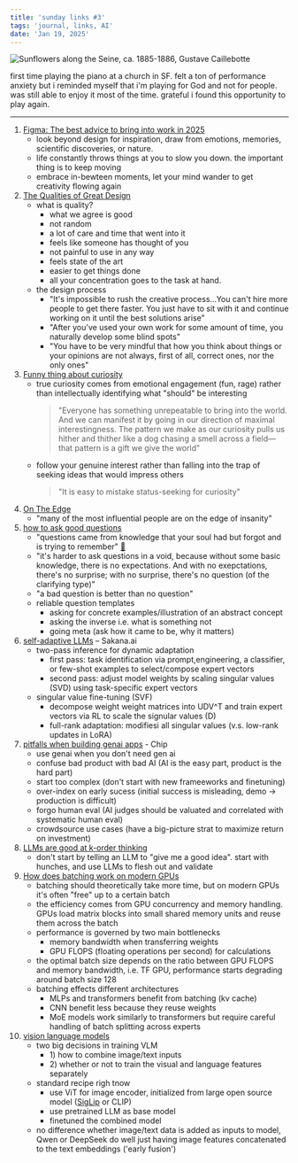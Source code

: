 ```yaml
---
title: 'sunday links #3'
tags: 'journal, links, AI'
date: 'Jan 19, 2025'
---
```


![Sunflowers along the Seine, ca. 1885-1886, Gustave Caillebotte](/images/seinesunflowers.jpg)

first time playing the piano at a church in SF. felt a ton of performance anxiety but i reminded myself that i'm playing for God and not for people. was still able to enjoy it most of the time. grateful i found this opportunity to play again.

---

1. [Figma: The best advice to bring into work in 2025](https://www.figma.com/blog/the-best-advice-to-bring-to-work-in-2025/)
   - look beyond design for inspiration, draw from emotions, memories, scientific discoveries, or nature.
   - life constantly throws things at you to slow you down. the important thing is to keep moving
   - embrace in-bewteen moments, let your mind wander to get creativity flowing again
2. [The Qualities of Great Design](https://www.youtube.com/watch?v=RsbS5JWxFyk)
   - what is quality?
     - what we agree is good
     - not random
     - a lot of care and time that went into it
     - feels like someone has thought of you
     - not painful to use in any way
     - feels state of the art
     - easier to get things done
     - all your concentration goes to the task at hand.
   - the design process
     - "It's impossible to rush the creative process...You can't hire more people to get there faster. You just have to sit with it and continue working on it until the best solutions arise"
     - "After you've used your own work for some amount of time, you naturally develop some blind spots"
     - "You have to be very mindful that how you think about things or your opinions are not always, first of all, correct ones, nor the only ones"
3. [Funny thing about curiosity](https://www.henrikkarlsson.xyz/p/funny-curiosity)
   - true curiosity comes from emotional engagement (fun, rage) rather than intellectually identifying what "should" be interesting
     > "Everyone has something unrepeatable to bring into the world. And we can manifest it by going in our direction of maximal interestingness. The pattern we make as our curiosity pulls us hither and thither like a dog chasing a smell across a field—that pattern is a gift we give the world"
   - follow your genuine interest rather than falling into the trap of seeking ideas that would impress others
     > "It is easy to mistake status-seeking for curiosity"
4. [On The Edge](https://near.blog/on-the-edge/?curius=2138)
   - "many of the most influential people are on the edge of insanity"
5. [how to ask good questions](https://dll110.github.io/poop/good_questions)
   - "questions came from knowledge that your soul had but forgot and is trying to remember" [🔗](<https://en.wikipedia.org/wiki/Anamnesis_(philosophy)>)
   - "it's harder to ask questions in a void, because without some basic knowledge, there is no expectations. And with no exepctations, there's no surprise; with no surprise, there's no question (of the clarifying type)"
   - "a bad question is better than no question"
   - reliable question templates
     - asking for concrete examples/illustration of an abstract concept
     - asking the inverse i.e. what is something not
     - going meta (ask how it came to be, why it matters)
6. [self-adaptive LLMs](https://sakana.ai/transformer-squared/) – Sakana.ai
   - two-pass inference for dynamic adaptation
     - first pass: task identification via prompt,engineering, a classifier, or few-shot examples to select/compose expert vectors
     - second pass: adjust model weights by scaling singular values (SVD) using task-specific expert vectors
   - singular value fine-tuning (SVF)
     - decompose weight weight matrices into UDV^T and train expert vectors via RL to scale the signular values (D)
     - full-rank adaptation: modifiesi all singular values (v.s. low-rank updates in LoRA)
7. [pitfalls when building genai apps](https://huyenchip.com/2025/01/16/ai-engineering-pitfalls.html?curius=1051) - Chip
   - use genai when you don't need gen ai
   - confuse bad product with bad AI (AI is the easy part, product is the hard part)
   - start too complex (don't start with new frameeworks and finetuning)
   - over-index on early sucess (initial success is misleading, demo -> production is difficult)
   - forgo human eval (AI judges should be valuated and correlated with systematic human eval)
   - crowdsource use cases (have a big-picture strat to maximize return on investment)
8. [LLMs are good at k-order thinking](https://charlieoneill11.github.io/posts/korder/)
   - don't start by telling an LLM to "give me a good idea". start with hunches, and use LLMs to flesh out and validate
9. [How does batching work on modern GPUs](https://www.artfintel.com/p/how-does-batching-work-on-modern)
   - batching should theoretically take more time, but on modern GPUs it's often "free" up to a certain batch
   - the efficiency comes from GPU concurrency and memory handling. GPUs load matrix blocks into small shared memory units and reuse them across the batch
   - performance is governed by two main bottlenecks
     - memory bandwidth when transferring weights
     - GPU FLOPS (floating operations per second) for calculations
   - the optimal batch size depends on the ratio between GPU FLOPS and memory bandwidth, i.e. TF GPU, performance starts degrading around batch size 128
   - batching effects different architectures
     - MLPs and transformers benefit from batching (kv cache)
     - CNN benefit less because they reuse weights
     - MoE models work similarly to transformers but require careful handling of batch splitting across experts
10. [vision language models](https://www.artfintel.com/p/papers-ive-read-this-week-vision)
    - two big decisions in training VLM
      - 1\) how to combine image/text inputs
      - 2\) whether or not to train the visual and language features separately
    - standard recipe righ tnow
      - use ViT for image encoder, initialized from large open source model ([SigLip](https://arxiv.org/abs/2303.15343) or CLIP)
      - use pretrained LLM as base model
      - finetuned the combined model
    - no difference whether image/text data is added as inputs to model, Qwen or DeepSeek do well just having image features concatenated to the text embeddings ('early fusion')
